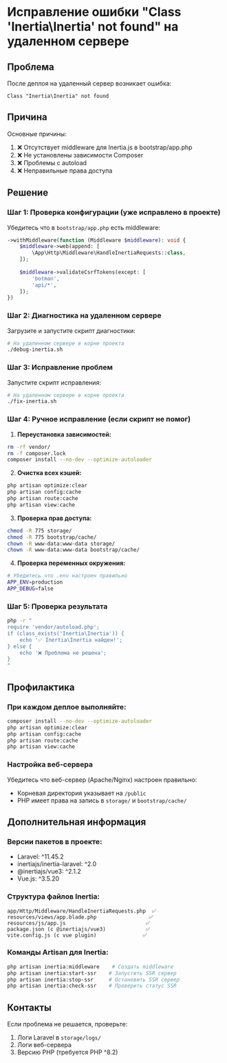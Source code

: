 # Исправление ошибки "Class 'Inertia\Inertia' not found" на удаленном сервере

## Проблема
После деплоя на удаленный сервер возникает ошибка:
```
Class "Inertia\Inertia" not found
```

## Причина
Основные причины:
1. ❌ Отсутствует middleware для Inertia.js в bootstrap/app.php
2. ❌ Не установлены зависимости Composer
3. ❌ Проблемы с autoload
4. ❌ Неправильные права доступа

## Решение

### Шаг 1: Проверка конфигурации (уже исправлено в проекте)
Убедитесь что в `bootstrap/app.php` есть middleware:
```php
->withMiddleware(function (Middleware $middleware): void {
    $middleware->web(append: [
        \App\Http\Middleware\HandleInertiaRequests::class,
    ]);
    
    $middleware->validateCsrfTokens(except: [
        'botman',
        'api/*',
    ]);
})
```

### Шаг 2: Диагностика на удаленном сервере
Загрузите и запустите скрипт диагностики:
```bash
# На удаленном сервере в корне проекта
./debug-inertia.sh
```

### Шаг 3: Исправление проблем
Запустите скрипт исправления:
```bash
# На удаленном сервере в корне проекта
./fix-inertia.sh
```

### Шаг 4: Ручное исправление (если скрипт не помог)

1. **Переустановка зависимостей:**
```bash
rm -rf vendor/
rm -f composer.lock
composer install --no-dev --optimize-autoloader
```

2. **Очистка всех кэшей:**
```bash
php artisan optimize:clear
php artisan config:cache
php artisan route:cache
php artisan view:cache
```

3. **Проверка прав доступа:**
```bash
chmod -R 775 storage/
chmod -R 775 bootstrap/cache/
chown -R www-data:www-data storage/
chown -R www-data:www-data bootstrap/cache/
```

4. **Проверка переменных окружения:**
```bash
# Убедитесь что .env настроен правильно
APP_ENV=production
APP_DEBUG=false
```

### Шаг 5: Проверка результата
```bash
php -r "
require 'vendor/autoload.php';
if (class_exists('Inertia\Inertia')) {
    echo '✅ Inertia\Inertia найден!';
} else {
    echo '❌ Проблема не решена';
}
"
```

## Профилактика

### При каждом деплое выполняйте:
```bash
composer install --no-dev --optimize-autoloader
php artisan optimize:clear
php artisan config:cache
php artisan route:cache
php artisan view:cache
```

### Настройка веб-сервера
Убедитесь что веб-сервер (Apache/Nginx) настроен правильно:
- Корневая директория указывает на `/public`
- PHP имеет права на запись в `storage/` и `bootstrap/cache/`

## Дополнительная информация

### Версии пакетов в проекте:
- Laravel: ^11.45.2
- inertiajs/inertia-laravel: ^2.0
- @inertiajs/vue3: ^2.1.2
- Vue.js: ^3.5.20

### Структура файлов Inertia:
```
app/Http/Middleware/HandleInertiaRequests.php  ✅
resources/views/app.blade.php                 ✅ 
resources/js/app.js                          ✅
package.json (с @inertiajs/vue3)             ✅
vite.config.js (с vue plugin)               ✅
```

### Команды Artisan для Inertia:
```bash
php artisan inertia:middleware    # Создать middleware
php artisan inertia:start-ssr    # Запустить SSR сервер
php artisan inertia:stop-ssr     # Остановить SSR сервер
php artisan inertia:check-ssr    # Проверить статус SSR
```

## Контакты
Если проблема не решается, проверьте:
1. Логи Laravel в `storage/logs/`
2. Логи веб-сервера
3. Версию PHP (требуется PHP ^8.2)
